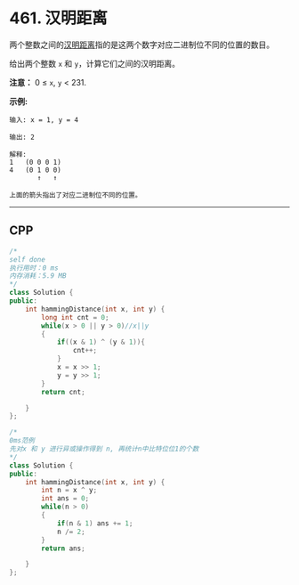 # 461. 汉明距离

两个整数之间的[汉明距离](https://baike.baidu.com/item/汉明距离)指的是这两个数字对应二进制位不同的位置的数目。

给出两个整数 `x` 和 `y`，计算它们之间的汉明距离。

**注意：**
0 ≤ `x`, `y` < 231.

**示例:**

```
输入: x = 1, y = 4

输出: 2

解释:
1   (0 0 0 1)
4   (0 1 0 0)
       ↑   ↑

上面的箭头指出了对应二进制位不同的位置。
```

***

## CPP

```cpp
/*
self done
执行用时：0 ms
内存消耗：5.9 MB
*/
class Solution {
public:
    int hammingDistance(int x, int y) {
        long int cnt = 0;
        while(x > 0 || y > 0)//x||y
        {
            if((x & 1) ^ (y & 1)){
                cnt++;
            }
            x = x >> 1;
            y = y >> 1;
        }
        return cnt;

    }
};
```





```cpp
/*
0ms范例
先对x 和 y 进行异或操作得到 n, 再统计n中比特位位1的个数
*/
class Solution {
public:
    int hammingDistance(int x, int y) {
        int n = x ^ y;
        int ans = 0;
        while(n > 0)
        {
            if(n & 1) ans += 1;
            n /= 2;
        }
        return ans;

    }
};
```

